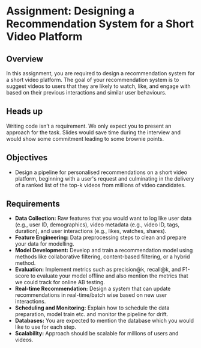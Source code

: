 # Assignment: Designing a Recommendation System for a Short Video Platform

## Overview

In this assignment, you are required to design a recommendation system for a short video platform. The goal of your recommendation system is to suggest videos to users that they are likely to watch, like, and engage with based on their previous interactions and similar user behaviours.

## Heads up

Writing code isn’t a requirement. We only expect you to present an approach for the task. Slides would save time during the interview and would show some commitment leading to some brownie points.

## Objectives

- Design a pipeline for personalised recommendations on a short video platform, beginning with a user's request and culminating in the delivery of a ranked list of the top-k videos from millions of video candidates.

## Requirements

- **Data Collection:** Raw features that you would want to log like user data (e.g., user ID, demographics), video metadata (e.g., video ID, tags, duration), and user interactions (e.g., likes, watches, shares).
- **Feature Engineering:** Data preprocessing steps to clean and prepare your data for modelling.
- **Model Development:** Develop and train a recommendation model using methods like collaborative filtering, content-based filtering, or a hybrid method.
- **Evaluation:** Implement metrics such as precision@k, recall@k, and F1-score to evaluate your model offline and also mention the metrics that we could track for online AB testing.
- **Real-time Recommendation:** Design a system that can update recommendations in real-time/batch wise based on new user interactions.
- **Scheduling and Monitoring:** Explain how to schedule the data preparation, model train etc. and monitor the pipeline for drift.
- **Databases:** You are expected to mention the database which you would like to use for each step.
- **Scalability:** Approach should be scalable for millions of users and videos.
